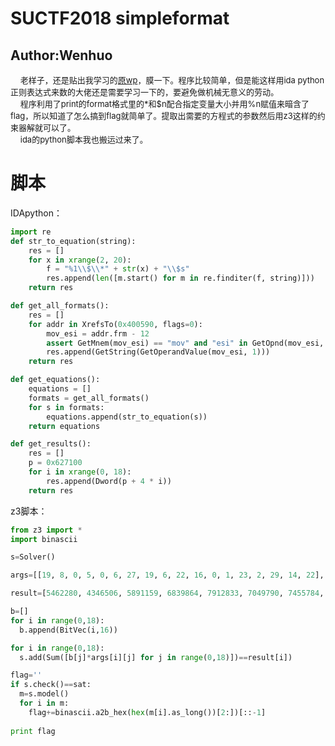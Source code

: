# SUCTF2018 simpleformat
## Author:Wenhuo

&nbsp;&nbsp;&nbsp;&nbsp;<font size=2>老样子，还是贴出我学习的[原wp](https://github.com/Mem2019/Mem2019.github.io/tree/master/writeups/suctf2018)，膜一下。程序比较简单，但是能这样用ida python正则表达式来数的大佬还是需要学习一下的，要避免做机械无意义的劳动。</font></br>
&nbsp;&nbsp;&nbsp;&nbsp;<font size=2>程序利用了print的format格式里的*和$n配合指定变量大小并用%n赋值来暗含了flag，所以知道了怎么搞到flag就简单了。提取出需要的方程式的参数然后用z3这样的约束器解就可以了。</font></br>
&nbsp;&nbsp;&nbsp;&nbsp;<font size=2>ida的python脚本我也搬运过来了。</font></br>

脚本
=====

IDApython：
```python
import re
def str_to_equation(string):
	res = []
	for x in xrange(2, 20):
		f = "%1\\$\\*" + str(x) + "\\$s"
		res.append(len([m.start() for m in re.finditer(f, string)]))
	return res

def get_all_formats():
	res = []
	for addr in XrefsTo(0x400590, flags=0):
		mov_esi = addr.frm - 12
		assert GetMnem(mov_esi) == "mov" and "esi" in GetOpnd(mov_esi, 0)
		res.append(GetString(GetOperandValue(mov_esi, 1)))
	return res

def get_equations():
	equations = []
	formats = get_all_formats()
	for s in formats:
		equations.append(str_to_equation(s))
	return equations

def get_results():
	res = []
	p = 0x627100
	for i in xrange(0, 18):
		res.append(Dword(p + 4 * i))
	return res
```

z3脚本：
```python
from z3 import *
import binascii

s=Solver()

args=[[19, 8, 0, 5, 0, 6, 27, 19, 6, 22, 16, 0, 1, 23, 2, 29, 14, 22], [26, 18, 9, 14, 3, 1, 0, 6, 20, 9, 24, 5, 6, 14, 13, 20, 7, 1], [16, 29, 5, 16, 11, 15, 15, 7, 26, 29, 17, 11, 12, 4, 6, 9, 21, 13], [25, 8, 3, 30, 16, 30, 30, 23, 3, 20, 11, 8, 27, 5, 5, 2, 20, 25], [17, 1, 15, 5, 29, 9, 24, 17, 29, 8, 27, 13, 19, 27, 28, 28, 5, 17], [16, 7, 12, 10, 10, 21, 11, 24, 10, 16, 1, 1, 25, 19, 28, 13, 23, 29], [26, 27, 27, 29, 24, 17, 24, 19, 30, 2, 10, 14, 11, 24, 17, 0, 21, 1], [30, 20, 24, 6, 6, 14, 9, 7, 22, 9, 7, 18, 22, 23, 22, 21, 7, 25], [8, 9, 9, 30, 15, 26, 17, 28, 12, 11, 26, 28, 22, 20, 5, 2, 1, 11], [4, 9, 25, 17, 10, 29, 28, 25, 12, 30, 2, 18, 8, 17, 8, 9, 8, 28], [5, 10, 23, 5, 30, 0, 14, 0, 28, 29, 23, 0, 22, 2, 27, 27, 18, 16], [0, 20, 3, 11, 28, 21, 2, 17, 17, 9, 22, 5, 19, 25, 29, 10, 27, 22], [12, 16, 4, 4, 4, 4, 15, 1, 26, 24, 14, 24, 18, 23, 4, 13, 17, 13], [26, 17, 11, 8, 29, 20, 7, 20, 26, 14, 28, 27, 28, 16, 26, 16, 9, 10], [22, 13, 23, 13, 20, 15, 5, 3, 1, 14, 29, 1, 0, 19, 13, 27, 23, 24], [15, 26, 23, 5, 5, 15, 20, 20, 7, 9, 5, 15, 20, 27, 8, 7, 18, 17], [12, 4, 15, 8, 1, 6, 27, 22, 2, 25, 15, 14, 25, 15, 18, 21, 28, 12], [4, 24, 11, 1, 22, 26, 11, 16, 18, 15, 18, 17, 1, 30, 9, 7, 19, 30]]

result=[5462280, 4346506, 5891159, 6839864, 7912833, 7049790, 7455784, 7311612, 6299256, 7114100, 7037043, 6873051, 5644794, 8014197, 6432215, 6638450, 6959905, 6705884]

b=[]
for i in range(0,18):
  b.append(BitVec(i,16))

for i in range(0,18):
  s.add(Sum([b[j]*args[i][j] for j in range(0,18)])==result[i])

flag=''
if s.check()==sat:
  m=s.model()
  for i in m:
    flag+=binascii.a2b_hex(hex(m[i].as_long())[2:])[::-1]
  
print flag

```

